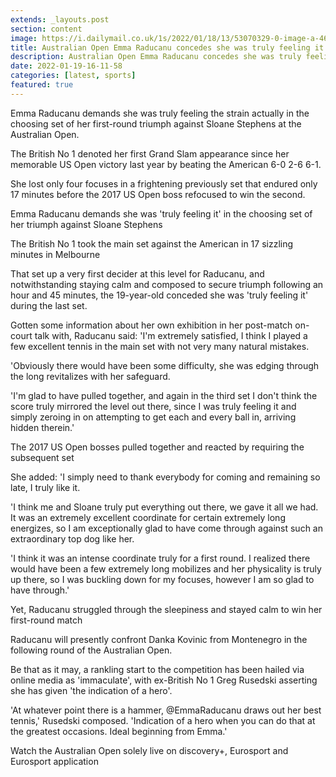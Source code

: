 ```yaml
---
extends: _layouts.post
section: content
image: https://i.dailymail.co.uk/1s/2022/01/18/13/53070329-0-image-a-46_1642513296337.jpg 
title: Australian Open Emma Raducanu concedes she was truly feeling it in triumph against Sloane Stephens 
description: Australian Open Emma Raducanu concedes she was truly feeling it in triumph against Sloane Stephens 
date: 2022-01-19-16-11-58 
categories: [latest, sports] 
featured: true 
--- 
```

Emma Raducanu demands she was truly feeling the strain actually in the choosing set of her first-round triumph against Sloane Stephens at the Australian Open.

The British No 1 denoted her first Grand Slam appearance since her memorable US Open victory last year by beating the American 6-0 2-6 6-1.

She lost only four focuses in a frightening previously set that endured only 17 minutes before the 2017 US Open boss refocused to win the second.

Emma Raducanu demands she was 'truly feeling it' in the choosing set of her triumph against Sloane Stephens

The British No 1 took the main set against the American in 17 sizzling minutes in Melbourne

That set up a very first decider at this level for Raducanu, and notwithstanding staying calm and composed to secure triumph following an hour and 45 minutes, the 19-year-old conceded she was 'truly feeling it' during the last set.

Gotten some information about her own exhibition in her post-match on-court talk with, Raducanu said: 'I'm extremely satisfied, I think I played a few excellent tennis in the main set with not very many natural mistakes.

'Obviously there would have been some difficulty, she was edging through the long revitalizes with her safeguard.

'I'm glad to have pulled together, and again in the third set I don't think the score truly mirrored the level out there, since I was truly feeling it and simply zeroing in on attempting to get each and every ball in, arriving hidden therein.'

The 2017 US Open bosses pulled together and reacted by requiring the subsequent set

She added: 'I simply need to thank everybody for coming and remaining so late, I truly like it.

'I think me and Sloane truly put everything out there, we gave it all we had. It was an extremely excellent coordinate for certain extremely long energizes, so I am exceptionally glad to have come through against such an extraordinary top dog like her.

'I think it was an intense coordinate truly for a first round. I realized there would have been a few extremely long mobilizes and her physicality is truly up there, so I was buckling down for my focuses, however I am so glad to have through.'

Yet, Raducanu struggled through the sleepiness and stayed calm to win her first-round match

Raducanu will presently confront Danka Kovinic from Montenegro in the following round of the Australian Open.

Be that as it may, a rankling start to the competition has been hailed via online media as 'immaculate', with ex-British No 1 Greg Rusedski asserting she has given 'the indication of a hero'.

'At whatever point there is a hammer, @EmmaRaducanu draws out her best tennis,' Rusedski composed. 'Indication of a hero when you can do that at the greatest occasions. Ideal beginning from Emma.'

Watch the Australian Open solely live on discovery+, Eurosport and Eurosport application